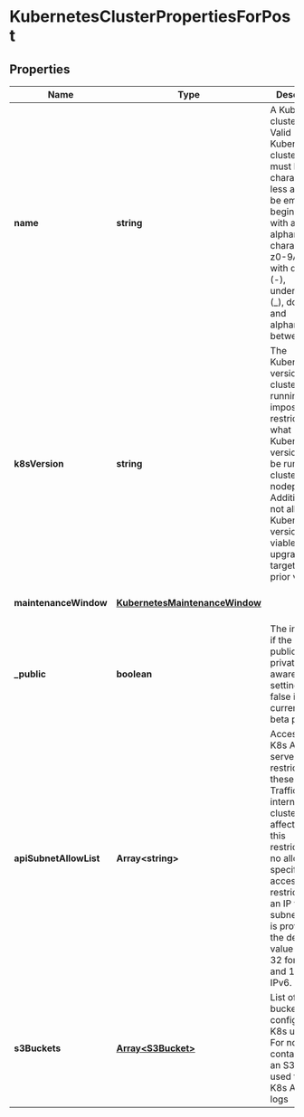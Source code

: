 # KubernetesClusterPropertiesForPost

## Properties
| Name | Type | Description | Notes |
| ------------ | ------------- | ------------- | ------------- |
| **name** | **string** | A Kubernetes cluster name. Valid Kubernetes cluster name must be 63 characters or less and must be empty or begin and end with an alphanumeric character ([a-z0-9A-Z]) with dashes (-), underscores (_), dots (.), and alphanumerics between. | [default to undefined] |
| **k8sVersion** | **string** | The Kubernetes version the cluster is running. This imposes restrictions on what Kubernetes versions can be run in a cluster\'s nodepools. Additionally, not all Kubernetes versions are viable upgrade targets for all prior versions. | [optional] [default to undefined] |
| **maintenanceWindow** | [**KubernetesMaintenanceWindow**](KubernetesMaintenanceWindow.md) |  | [optional] [default to undefined] |
| **_public** | **boolean** | The indicator if the cluster is public or private. Be aware that setting it to false is currently in beta phase. | [optional] [default to true] |
| **apiSubnetAllowList** | **Array&lt;string&gt;** | Access to the K8s API server is restricted to these CIDRs. Traffic, internal to the cluster, is not affected by this restriction. If no allowlist is specified, access is not restricted. If an IP without subnet mask is provided, the default value is used: 32 for IPv4 and 128 for IPv6. | [optional] [default to undefined] |
| **s3Buckets** | [**Array&lt;S3Bucket&gt;**](S3Bucket.md) | List of S3 bucket configured for K8s usage. For now it contains only an S3 bucket used to store K8s API audit logs | [optional] [default to undefined] |


